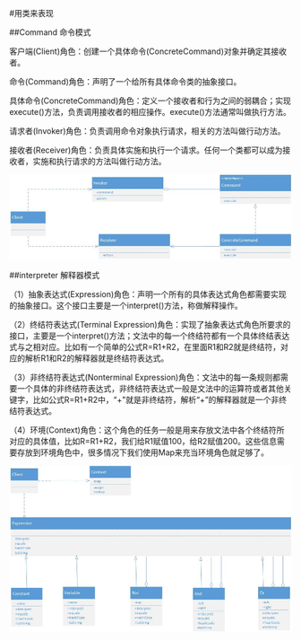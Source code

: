 #用类来表现

##Command 命令模式

客户端(Client)角色：创建一个具体命令(ConcreteCommand)对象并确定其接收者。

命令(Command)角色：声明了一个给所有具体命令类的抽象接口。

具体命令(ConcreteCommand)角色：定义一个接收者和行为之间的弱耦合；实现execute()方法，负责调用接收者的相应操作。execute()方法通常叫做执行方法。

请求者(Invoker)角色：负责调用命令对象执行请求，相关的方法叫做行动方法。

接收者(Receiver)角色：负责具体实施和执行一个请求。任何一个类都可以成为接收者，实施和执行请求的方法叫做行动方法。

![UML](command.jpg)

##interpreter 解释器模式

（1）抽象表达式(Expression)角色：声明一个所有的具体表达式角色都需要实现的抽象接口。这个接口主要是一个interpret()方法，称做解释操作。

（2）终结符表达式(Terminal Expression)角色：实现了抽象表达式角色所要求的接口，主要是一个interpret()方法；文法中的每一个终结符都有一个具体终结表达式与之相对应。比如有一个简单的公式R=R1+R2，在里面R1和R2就是终结符，对应的解析R1和R2的解释器就是终结符表达式。

（3）非终结符表达式(Nonterminal Expression)角色：文法中的每一条规则都需要一个具体的非终结符表达式，非终结符表达式一般是文法中的运算符或者其他关键字，比如公式R=R1+R2中，“+"就是非终结符，解析“+”的解释器就是一个非终结符表达式。

（4）环境(Context)角色：这个角色的任务一般是用来存放文法中各个终结符所对应的具体值，比如R=R1+R2，我们给R1赋值100，给R2赋值200。这些信息需要存放到环境角色中，很多情况下我们使用Map来充当环境角色就足够了。

![UML](interpreter.jpg)
